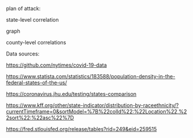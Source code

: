 

plan of attack:

state-level correlation

graph

county-level correlations





Data sources:

https://github.com/nytimes/covid-19-data

https://www.statista.com/statistics/183588/population-density-in-the-federal-states-of-the-us/

https://coronavirus.jhu.edu/testing/states-comparison

https://www.kff.org/other/state-indicator/distribution-by-raceethnicity/?currentTimeframe=0&sortModel=%7B%22colId%22:%22Location%22,%22sort%22:%22asc%22%7D

https://fred.stlouisfed.org/release/tables?rid=249&eid=259515

